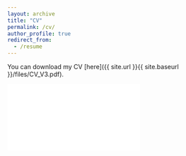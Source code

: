 ```yaml
---
layout: archive
title: "CV"
permalink: /cv/
author_profile: true
redirect_from:
  - /resume
---
```


You can download my CV [here]({{ site.url }}{{ site.baseurl }}/files/CV_V3.pdf).

<embed src="{{ site.url }}{{ site.baseurl }}/files/CV_V3.pdf" type="application/pdf"/>